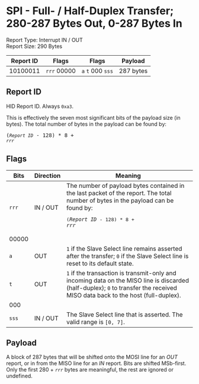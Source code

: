
# SPI - Full- / Half-Duplex Transfer; 280-287 Bytes Out, 0-287 Bytes In
Report Type: Interrupt IN / OUT<br />
Report Size: 290 Bytes

| Report ID | Flags | Flags | Payload |
|-----------|-------|-------|---------|
| 10100011 | `rrr`&nbsp;00000 | `a`&nbsp;`t`&nbsp;000&nbsp;`sss` | 287 bytes |

## Report ID
HID Report ID.  Always `0xa3`.

This is effectively the seven most significant bits of the payload size (in bytes).  The total number of bytes in the payload can be found by: <pre>(*`Report ID`* - 128) * 8 + *`rrr`*</pre>

## Flags

| Bits  | Direction | Meaning |
|-------|-----------|---------|
| `rrr` | IN / OUT  | The number of payload bytes contained in the last packet of the report.  The total number of bytes in the payload can be found by: <pre>(*`Report ID`* - 128) * 8 + *`rrr`*</pre> |
| 00000 |          |                                                                       |
| `a`   | OUT      | `1` if the Slave Select line remains asserted after the transfer; `0` if the Slave Select line is reset to its default state. |
| `t`   | OUT      | `1` if the transaction is transmit-only and incoming data on the MISO line is discarded (half-duplex); `0` to transfer the received MISO data back to the host (full-duplex). |
| 000   |          |                                                                       |
| `sss` | IN / OUT | The Slave Select line that is asserted.  The valid range is `[0, 7]`. |

## Payload
A block of 287 bytes that will be shifted onto the MOSI line for an *OUT* report, or in from the MISO line for an *IN* report.  Bits are shifted MSb-first.  Only the first 280 + *`rrr`* bytes are meaningful, the rest are ignored or undefined.
